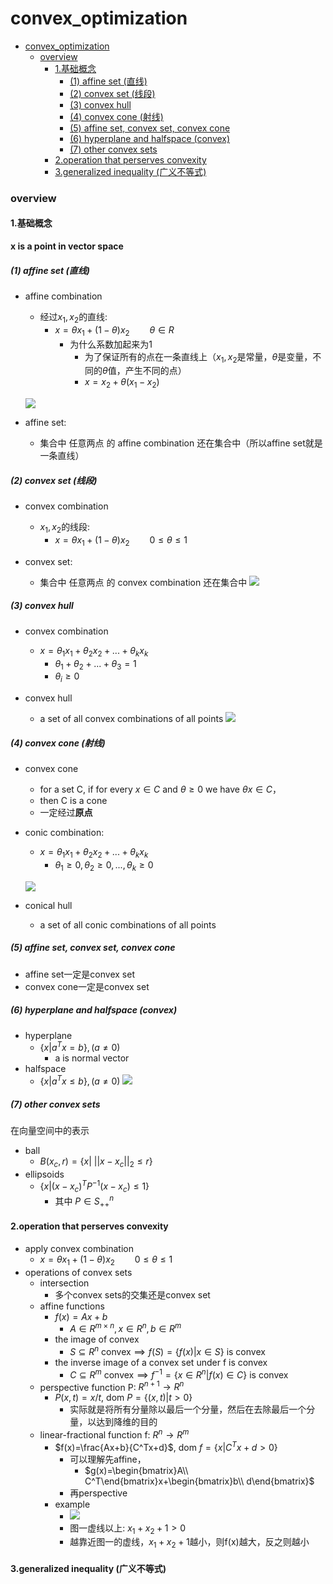 # convex_optimization


<!-- @import "[TOC]" {cmd="toc" depthFrom=1 depthTo=6 orderedList=false} -->

<!-- code_chunk_output -->

- [convex_optimization](#convex_optimization)
    - [overview](#overview)
      - [1.基础概念](#1基础概念)
        - [(1) affine set (直线)](#1-affine-set-直线)
        - [(2) convex set (线段)](#2-convex-set-线段)
        - [(3) convex hull](#3-convex-hull)
        - [(4) convex cone (射线)](#4-convex-cone-射线)
        - [(5) affine set, convex set, convex cone](#5-affine-set-convex-set-convex-cone)
        - [(6) hyperplane and halfspace (convex)](#6-hyperplane-and-halfspace-convex)
        - [(7) other convex sets](#7-other-convex-sets)
      - [2.operation that perserves convexity](#2operation-that-perserves-convexity)
      - [3.generalized inequality (广义不等式)](#3generalized-inequality-广义不等式)

<!-- /code_chunk_output -->


### overview

#### 1.基础概念

**x is a point in vector space**

##### (1) affine set (直线)

* affine combination
    * 经过$x_1,x_2$的直线:
        * $x=\theta x_1+(1-\theta) x_2 \qquad \theta \in R$
            * 为什么系数加起来为1
                * 为了保证所有的点在一条直线上（$x_1,x_2$是常量，$\theta$是变量，不同的$\theta$值，产生不同的点）
                * $x=x_2+\theta(x_1-x_2)$

    ![](./imgs/co_03.png)
* affine set:
    * 集合中 任意两点 的 affine combination 还在集合中（所以affine set就是一条直线）

##### (2) convex set (线段)

* convex combination
    * $x_1,x_2$的线段:
        * $x=\theta x_1+(1-\theta) x_2 \qquad 0\le\theta\le1$

* convex set:
    * 集合中 任意两点 的 convex combination 还在集合中
    ![](./imgs/co_01.png)

##### (3) convex hull 
* convex combination
    * $x=\theta_1x_1+\theta_2x_2+...+\theta_kx_k$
        * $\theta_1+\theta_2+...+\theta_3=1$
        * $\theta_i\ge0$

* convex hull
    * a set of all convex combinations of all points
    ![](./imgs/co_02.png)

##### (4) convex cone (射线)
* convex cone
    * for a set C, if for every $x\in C$ and $\theta\ge 0$ we have $\theta x\in C$，
    * then C is a cone 
    * 一定经过**原点**
* conic combination:
    * $x=\theta_1x_1+\theta_2x_2+...+\theta_kx_k$
        * $\theta_1\ge0,\theta_2\ge0,...,\theta_k\ge 0$

    ![](./imgs/co_04.png)

* conical hull
    * a set of all conic combinations of all points

##### (5) affine set, convex set, convex cone
* affine set一定是convex set
* convex cone一定是convex set

##### (6) hyperplane and halfspace (convex)

* hyperplane
    * $\{x|a^Tx=b\}, (a\ne 0)$
        * a is normal vector
* halfspace
    * $\{x|a^Tx\le b\}, (a\ne 0)$
    ![](./imgs/co_05.png)

##### (7) other convex sets
在向量空间中的表示
* ball
    * $B(x_c,r)=\{x|\ ||x-x_c||_2\le r\}$
* ellipsoids
    * $\{x|(x-x_c)^TP^{-1}(x-x_c)\le 1\}$
        * 其中 $P\in S^n_{++}$

#### 2.operation that perserves convexity

* apply convex combination
    * $x=\theta x_1+(1-\theta) x_2 \qquad 0\le\theta\le1$
* operations of convex sets 
    * intersection
        * 多个convex sets的交集还是convex set
    * affine functions
        * $f(x)=Ax+b$ 
            * $A\in R^{m\times n}, x\in R^n,b\in R^m$
        * the image of convex
            * $S\subseteq R^n \text { convex} \implies f(S)=\{f(x)|x\in S\}$ is convex
        * the inverse image of a convex set under f is convex
            * $C\subseteq R^m \text { convex} \implies f^{-1}=\{x\in R^n|f(x)\in C\}$ is convex
    * perspective function P: $R^{n+1} \to R^n$
        * $P(x,t)=x/t$, dom $P=\{(x,t)|t>0\}$
            * 实际就是将所有分量除以最后一个分量，然后在去除最后一个分量，以达到降维的目的
    * linear-fractional function f: $R^n\to R^m$
        * $f(x)=\frac{Ax+b}{C^Tx+d}$, dom $f=\{x|C^Tx+d>0\}$
            * 可以理解先affine，
                * $g(x)=\begin{bmatrix}A\\ C^T\end{bmatrix}x+\begin{bmatrix}b\\ d\end{bmatrix}$
            * 再perspective
        * example
            * ![](./imgs/co_06.png)
            * 图一虚线以上: $x_1+x_2+1>0$
            * 越靠近图一的虚线，$x_1+x_2+1$越小，则f(x)越大，反之则越小

#### 3.generalized inequality (广义不等式)